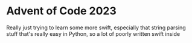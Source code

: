 #  Advent of Code 2023

Really just trying to learn some more swift, especially that string parsing stuff that's really easy in Python, so a lot of poorly written swift inside

